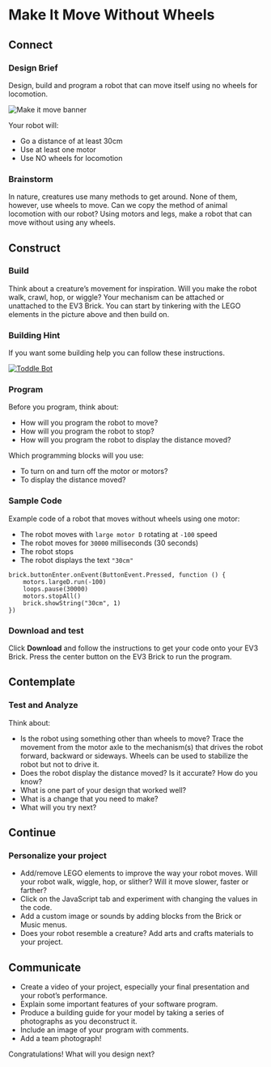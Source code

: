 # Make It Move Without Wheels

## Connect

### Design Brief

Design, build and program a robot that can move itself using no wheels for locomotion.

![Make it move banner](/static/lessons/make-it-move/make-it-move-without-wheels.png)

Your robot will:

* Go a distance of at least 30cm
* Use at least one motor
* Use NO wheels for locomotion

### Brainstorm

In nature, creatures use many methods to get around. None of them, however, use wheels to move. Can we copy the method of animal locomotion with our robot? Using motors and legs, make a robot that can move without using any wheels.

## Construct

### Build

Think about a creature’s movement for inspiration. Will you make the robot walk, crawl, hop, or wiggle?  Your mechanism can be attached or unattached to the EV3 Brick. You can start by tinkering with the LEGO elements in the picture above and then build on.

### Building Hint

If you want some building help you can follow these instructions.

[![Toddle Bot](/static/lessons/make-it-move/toddle-bot.jpg)](https://le-www-live-s.legocdn.com/sc/media/files/support/mindstorms%20ev3/building-instructions/design%20engineering%20projects/toddle%20bot-3dcad146d7f5deac4753f93e9dcc0739.pdf)

### Program

Before you program, think about:

* How will you program the robot to move? 
* How will you program the robot to stop?
* How will you program the robot to display the distance moved?

Which programming blocks will you use:

* To turn on and turn off the motor or motors? 
* To display the distance moved? 

### Sample Code

Example code of a robot that moves without wheels using one motor:

* The robot moves with ``large motor D`` rotating at ``-100`` speed
* The robot moves for ``30000`` milliseconds (30 seconds)
* The robot stops 
* The robot displays the text ``"30cm"``

```blocks
brick.buttonEnter.onEvent(ButtonEvent.Pressed, function () {
    motors.largeD.run(-100)
    loops.pause(30000)
    motors.stopAll()
    brick.showString("30cm", 1)
})
```

### Download and test

Click **Download** and follow the instructions to get your code onto your EV3 Brick. Press the center button on the EV3 Brick to run the program.

## Contemplate 

### Test and Analyze

Think about:

* Is the robot using something other than wheels to move? Trace the movement from the motor axle to the mechanism(s) that drives the robot forward, backward or sideways. Wheels can be used to stabilize the robot but not to drive it.
* Does the robot display the distance moved? Is it accurate? How do you know?
* What is one part of your design that worked well?
* What is a change that you need to make?
* What will you try next?

## Continue

### Personalize your project

* Add/remove LEGO elements to improve the way your robot moves. Will your robot walk, wiggle, hop, or slither? Will it move slower, faster or farther?
* Click on the JavaScript tab and experiment with changing the values in the code.
* Add a custom image or sounds by adding blocks from the Brick or Music menus.
* Does your robot resemble a creature? Add arts and crafts materials to your project.

## Communicate

* Create a video of your project, especially your final presentation and your robot’s performance.
* Explain some important features of your software program.
* Produce a building guide for your model by taking a series of photographs as you deconstruct it.
* Include an image of your program with comments.
* Add a team photograph!

Congratulations! What will you design next?
